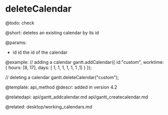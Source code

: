 deleteCalendar
=============


@todo:
	check 

@short:
	deletes an existing calendar by its id

@params:

- id		id		the id of the calendar


@example:
// adding a calendar
gantt.addCalendar({
    id:"custom",
    worktime: {
        hours: [8, 17],
        days: [ 1, 1, 1, 1, 1, 1 ,1]
    }
});

// deleting a calendar
gantt.deleteCalendar("custom");

@template:	api_method
@descr:
added in version 4.2

@relatedapi:
api/gantt_addcalendar.md
api/gantt_createcalendar.md

@related:
desktop/working_calendars.md